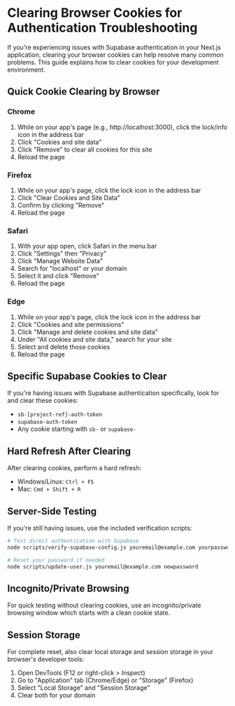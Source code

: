 # Clearing Browser Cookies for Authentication Troubleshooting

If you're experiencing issues with Supabase authentication in your Next.js application, clearing your browser cookies can help resolve many common problems. This guide explains how to clear cookies for your development environment.

## Quick Cookie Clearing by Browser

### Chrome
1. While on your app's page (e.g., http://localhost:3000), click the lock/info icon in the address bar
2. Click "Cookies and site data"
3. Click "Remove" to clear all cookies for this site
4. Reload the page

### Firefox
1. While on your app's page, click the lock icon in the address bar
2. Click "Clear Cookies and Site Data"
3. Confirm by clicking "Remove"
4. Reload the page

### Safari
1. With your app open, click Safari in the menu bar
2. Click "Settings" then "Privacy"
3. Click "Manage Website Data"
4. Search for "localhost" or your domain
5. Select it and click "Remove"
6. Reload the page

### Edge
1. While on your app's page, click the lock icon in the address bar
2. Click "Cookies and site permissions"
3. Click "Manage and delete cookies and site data"
4. Under "All cookies and site data," search for your site
5. Select and delete those cookies
6. Reload the page

## Specific Supabase Cookies to Clear

If you're having issues with Supabase authentication specifically, look for and clear these cookies:

- `sb-[project-ref]-auth-token`
- `supabase-auth-token`
- Any cookie starting with `sb-` or `supabase-`

## Hard Refresh After Clearing

After clearing cookies, perform a hard refresh:
- Windows/Linux: `Ctrl + F5`
- Mac: `Cmd + Shift + R`

## Server-Side Testing

If you're still having issues, use the included verification scripts:
```bash
# Test direct authentication with Supabase
node scripts/verify-supabase-config.js youremail@example.com yourpassword

# Reset your password if needed
node scripts/update-user.js youremail@example.com newpassword
```

## Incognito/Private Browsing

For quick testing without clearing cookies, use an incognito/private browsing window which starts with a clean cookie state.

## Session Storage

For complete reset, also clear local storage and session storage in your browser's developer tools:
1. Open DevTools (F12 or right-click > Inspect)
2. Go to "Application" tab (Chrome/Edge) or "Storage" (Firefox)
3. Select "Local Storage" and "Session Storage" 
4. Clear both for your domain 